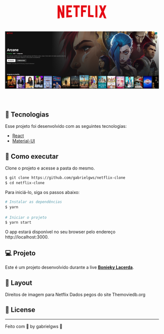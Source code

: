 <p align="center">
  <img alt="Netflix-clone" src="src/assets/netflix-logo.png" width="160px">

<h1 align="center">
    <img alt="Netflix-clone" src="src/assets/netflix-clone.png" />
</h1>

<br>

## 🧪 Tecnologias

Esse projeto foi desenvolvido com as seguintes tecnologias:

- [React](https://reactjs.org)
- [Material-UI](https://mui.com/pt/)

## 🚀 Como executar

Clone o projeto e acesse a pasta do mesmo.

```bash
$ git clone https://github.com/gabrielgws/netflix-clone
$ cd netflix-clone
```

Para iniciá-lo, siga os passos abaixo:
```bash
# Instalar as dependências
$ yarn

# Iniciar o projeto
$ yarn start
```
O app estará disponível no seu browser pelo endereço http://localhost:3000.

## 💻 Projeto

Este é um projeto desenvolvido durante a live **[Bonieky Lacerda](https://www.youtube.com/watch?v=tBweoUiMsDg&t=8756s)**.

## 🔖 Layout

Direitos de imagem para Netflix
Dados pegos do site Themoviedb.org

## 📝 License

---

Feito com 💜 by gabrielgws :rocket:	
